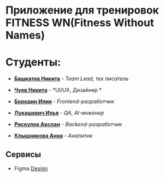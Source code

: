 # Приложение для тренировок FITNESS WN(Fitness Without Names)

# Студенты:

- **[Башкатов Никита](https://github.com/NikitaBashkatov)** - *Team Lead, тех писатель*

- **[Чуев Никита](https://github.com/NikitaChuev)** - *UI/UX, Дизайнер  * 

- **[Бородин Илия](https://github.com/ZuDmAn)** - *Frontend-разработчик* 

- **[Лукашевич Илья](https://github.com/IlyaLukashevich07)** - *QA, AI-инженер*

- **[Рискулов Арслан](https://github.com/arslanriskulov)** - *Backend-разработчик*

- **[Клышникова Анна](https://github.com/AnnaKlyshnikova)** - *Аналитик*


## Сервисы
- Figma [Design](https://www.figma.com/design/OF2k46bOU7kGCFSYZX5X4R/Untitled?node-id=1-2&t=2UJhgZhnlutFNaf3-1)
